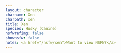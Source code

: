 ```yaml
---
layout: character
charname: Xen
charpath: xen
title: Xen
species: Husky (Canine)
nsfwrefimg: false
shownsfw: false
notes: <a href="/nsfw/xen">Want to view NSFW?</a>
---
```



